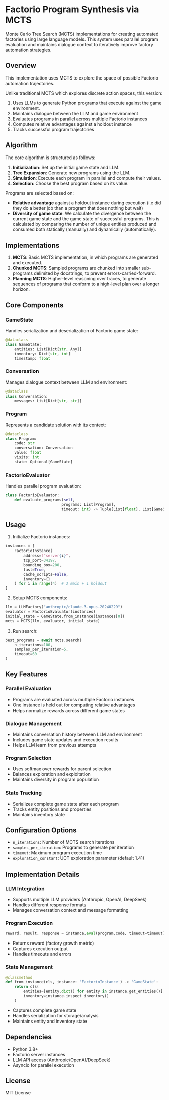 # Factorio Program Synthesis via MCTS

Monte Carlo Tree Search (MCTS) implementations for creating automated factories using large language models. This system uses parallel program evaluation and maintains dialogue context to iteratively improve factory automation strategies.

## Overview

This implementation uses MCTS to explore the space of possible Factorio automation trajectories.

Unlike traditional MCTS which explores discrete action spaces, this version:

1. Uses LLMs to generate Python programs that execute against the game environment.
2. Maintains dialogue between the LLM and game environment
3. Evaluates programs in parallel across multiple Factorio instances
4. Computes relative advantages against a holdout instance
5. Tracks successful program trajectories

## Algorithm

The core algorithm is structured as follows:

1. **Initialization**: Set up the initial game state and LLM.
2. **Tree Expansion**: Generate new programs using the LLM.
3. **Simulation**: Execute each program in parallel and compute their values.
4. **Selection**: Choose the best program based on its value.

Programs are selected based on:

- **Relative advantage** against a holdout instance during execution (i.e did they do a better job than a program that does nothing but wait)
- **Diversity of game state**. We calculate the divergence between the current game state and the game state of successful programs. This is calculated by comparing the number of unique entities produced and consumed both statically (manually) and dynamically (automatically).

## Implementations

1. **MCTS**: Basic MCTS implementation, in which programs are generated and executed.
2. **Chunked MCTS**: Sampled programs are chunked into smaller sub-programs delimited by docstrings, to prevent errors-carried-forward.
3. **Planning MCTS**: Higher-level reasoning over traces, to generate sequences of programs that conform to a high-level plan over a longer horizon.

## Core Components

### GameState

Handles serialization and deserialization of Factorio game state:

```python
@dataclass
class GameState:
    entities: List[Dict[str, Any]]
    inventory: Dict[str, int]
    timestamp: float
```

### Conversation

Manages dialogue context between LLM and environment:

```python
@dataclass
class Conversation:
    messages: List[Dict[str, str]]
```

### Program

Represents a candidate solution with its context:

```python
@dataclass
class Program:
    code: str
    conversation: Conversation
    value: float
    visits: int
    state: Optional[GameState]
```

### FactorioEvaluator

Handles parallel program evaluation:

```python
class FactorioEvaluator:
    def evaluate_programs(self,
                         programs: List[Program],
                         timeout: int) -> Tuple[List[float], List[GameState], List[str]]
```

## Usage

1. Initialize Factorio instances:

```python
instances = [
    FactorioInstance(
        address=f"server{i}",
        tcp_port=34197,
        bounding_box=200,
        fast=True,
        cache_scripts=False,
        inventory={}
    ) for i in range(4)  # 3 main + 1 holdout
]
```

2. Setup MCTS components:

```python
llm = LLMFactory("anthropic/claude-3-opus-20240229")
evaluator = FactorioEvaluator(instances)
initial_state = GameState.from_instance(instances[0])
mcts = MCTS(llm, evaluator, initial_state)
```

3. Run search:

```python
best_programs = await mcts.search(
    n_iterations=100,
    samples_per_iteration=5,
    timeout=60
)
```

## Key Features

### Parallel Evaluation

- Programs are evaluated across multiple Factorio instances
- One instance is held out for computing relative advantages
- Helps normalize rewards across different game states

### Dialogue Management

- Maintains conversation history between LLM and environment
- Includes game state updates and execution results
- Helps LLM learn from previous attempts

### Program Selection

- Uses softmax over rewards for parent selection
- Balances exploration and exploitation
- Maintains diversity in program population

### State Tracking

- Serializes complete game state after each program
- Tracks entity positions and properties
- Maintains inventory state

## Configuration Options

- `n_iterations`: Number of MCTS search iterations
- `samples_per_iteration`: Programs to generate per iteration
- `timeout`: Maximum program execution time
- `exploration_constant`: UCT exploration parameter (default 1.41)

## Implementation Details

### LLM Integration

- Supports multiple LLM providers (Anthropic, OpenAI, DeepSeek)
- Handles different response formats
- Manages conversation context and message formatting

### Program Execution

```python
reward, result, response = instance.eval(program.code, timeout=timeout)
```

- Returns reward (factory growth metric)
- Captures execution output
- Handles timeouts and errors

### State Management

```python
@classmethod
def from_instance(cls, instance: 'FactorioInstance') -> 'GameState':
    return cls(
        entities=[entity.dict() for entity in instance.get_entities()],
        inventory=instance.inspect_inventory()
    )
```

- Captures complete game state
- Handles serialization for storage/analysis
- Maintains entity and inventory state

## Dependencies

- Python 3.8+
- Factorio server instances
- LLM API access (Anthropic/OpenAI/DeepSeek)
- Asyncio for parallel execution

## License

MIT License

